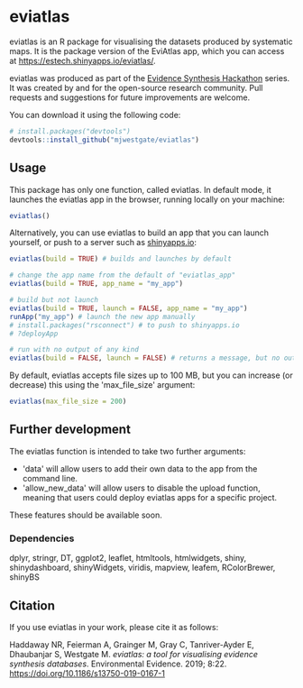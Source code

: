 # eviatlas

eviatlas is an R package for visualising the datasets produced by systematic maps. It is the package version of the EviAtlas app, which you can access at <a href="https://estech.shinyapps.io/eviatlas/">https://estech.shinyapps.io/eviatlas/</a>.

eviatlas was produced as part of the  <a href="https://www.eshackathon.org">Evidence Synthesis Hackathon</a> series. It was created by and for the open-source research community. Pull requests and suggestions for future improvements are welcome.

You can download it using the following code:
``` r
# install.packages("devtools")
devtools::install_github("mjwestgate/eviatlas")
```

## Usage
This package has only one function, called eviatlas. In default mode, it launches the eviatlas app in the browser, running locally on your machine:
``` r
eviatlas()
```

Alternatively, you can use eviatlas to build an app that you can launch yourself, or push to a server such as <a href="https://www.shinyapps.io">shinyapps.io</a>:
``` r
eviatlas(build = TRUE) # builds and launches by default

# change the app name from the default of "eviatlas_app"
eviatlas(build = TRUE, app_name = "my_app")

# build but not launch
eviatlas(build = TRUE, launch = FALSE, app_name = "my_app")
runApp("my_app") # launch the new app manually
# install.packages("rsconnect") # to push to shinyapps.io
# ?deployApp

# run with no output of any kind
eviatlas(build = FALSE, launch = FALSE) # returns a message, but no output
```

By default, eviatlas accepts file sizes up to 100 MB, but you can increase (or decrease) this using the 'max_file_size' argument:
``` r
eviatlas(max_file_size = 200)
```

## Further development
The eviatlas function is intended to take two further arguments:
- 'data' will allow users to add their own data to the app from the command line.
- 'allow_new_data' will allow users to disable the upload function, meaning that users could deploy eviatlas apps for a specific project.

These features should be available soon.

### Dependencies
dplyr, stringr, DT, ggplot2, leaflet, htmltools, htmlwidgets, shiny, shinydashboard, shinyWidgets, viridis, mapview, leafem, RColorBrewer, shinyBS

## Citation
If you use eviatlas in your work, please cite it as follows:

Haddaway NR, Feierman A, Grainger M, Gray C, Tanriver-Ayder E, Dhaubanjar S, Westgate M. <i>eviatlas: a tool for visualising evidence synthesis databases</i>. Environmental Evidence. 2019; 8:22. <a href="https://doi.org/10.1186/s13750-019-0167-1">https://doi.org/10.1186/s13750-019-0167-1</a>